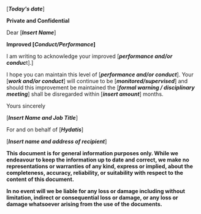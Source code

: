 \[***Today's date***\]

**Private and Confidential**

Dear \[***Insert Name***\]

**Improved \[*Conduct/Performance*\]**

I am writing to acknowledge your improved \[***performance and/or conduc***t\].\]

I hope you can maintain this level of \[***performance and/or conduct***\]. Your \[***work and/or conduct***\] will continue to be \[***monitored/supervised***\] and should this improvement be maintained the \[***formal warning / disciplinary meeting***\] shall be disregarded within \[***insert amount***\] months.

Yours sincerely

\[***Insert Name and Job Title***\]

For and on behalf of \[***Hydatis***\]

\[***Insert name and address of recipient***\]

**This document is for general information purposes only. While we endeavour to keep the information up to date and correct, we make no representations or warranties of any kind, express or implied, about the completeness, accuracy, reliability, or suitability with respect to the content of this document.**

**In no event will we be liable for any loss or damage including without limitation, indirect or consequential loss or damage, or any loss or damage whatsoever arising from the use of the documents.**
